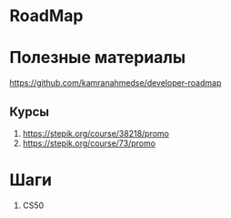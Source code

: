 # RoadMap

# Полезные материалы
https://github.com/kamranahmedse/developer-roadmap

## Курсы
1. https://stepik.org/course/38218/promo
2. https://stepik.org/course/73/promo


# Шаги
1. CS50
